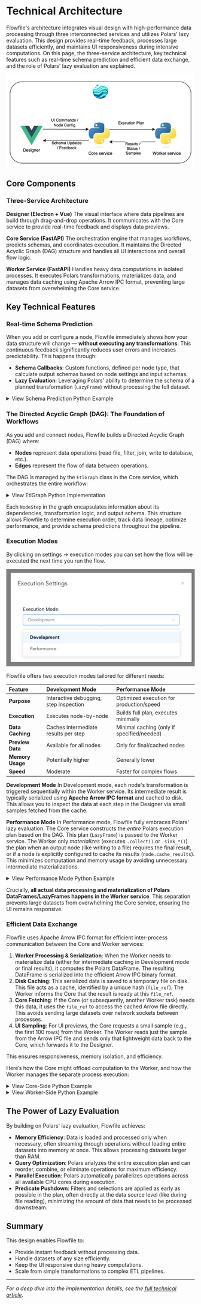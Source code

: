 # Technical Architecture

Flowfile's architecture integrates visual design with high-performance data processing through three interconnected services and utilizes Polars' lazy evaluation. This design provides real-time feedback, processes large datasets efficiently, and maintains UI responsiveness during intensive computations. On this page, the three-service architecture, key technical features such as real-time schema prediction and efficient data exchange, and the role of Polars' lazy evaluation are explained.

![Flowfile Architecture](../assets/images/architecture/flowfile_architecture.png)

## Core Components

### Three-Service Architecture

**Designer (Electron + Vue)** The visual interface where data pipelines are build through drag-and-drop operations. It communicates with the Core service to provide real-time feedback and displays data previews.

**Core Service (FastAPI)** The orchestration engine that manages workflows, predicts schemas, and coordinates execution. It maintains the Directed Acyclic Graph (DAG) structure and handles all UI interactions and overall flow logic.

**Worker Service (FastAPI)** Handles heavy data computations in isolated processes. It executes Polars transformations, materializes data, and manages data caching using Apache Arrow IPC format, preventing large datasets from overwhelming the Core service.

## Key Technical Features

### Real-time Schema Prediction

When you add or configure a node, Flowfile immediately shows how your data structure will change — **without executing any transformations**. This continuous feedback significantly reduces user errors and increases predictability. This happens through:

-   **Schema Callbacks**: Custom functions, defined per node type, that calculate output schemas based on node settings and input schemas.
-   **Lazy Evaluation**: Leveraging Polars' ability to determine the schema of a planned transformation (`LazyFrame`) without processing the full dataset.

<details markdown="1">
<summary>View Schema Prediction Python Example</summary>

```python
# Example: Schema prediction for a Group By operation
def schema_callback():
    output_columns = [(c.old_name, c.new_name, c.output_type) for c in group_by_settings.groupby_input.agg_cols]
    depends_on = node.node_inputs.main_inputs[0]
    input_schema_dict: Dict[str, str] = {s.name: s.data_type for s in depends_on.schema}
    output_schema = []
    for old_name, new_name, data_type in output_columns:
        data_type = input_schema_dict[old_name] if data_type is None else data_type
        output_schema.append(FlowfileColumn.from_input(data_type=data_type, column_name=new_name))
    return output_schema
```

</details>

### The Directed Acyclic Graph (DAG): The Foundation of Workflows

As you add and connect nodes, Flowfile builds a Directed Acyclic Graph (DAG) where:

* **Nodes** represent data operations (read file, filter, join, write to database, etc.).
* **Edges** represent the flow of data between operations.

The DAG is managed by the `EtlGraph` class in the Core service, which orchestrates the entire workflow:

<details markdown="1">
<summary>View EtlGraph Python Implementation</summary>

```python
class EtlGraph:
    """
    Manages the ETL workflow as a DAG. Stores nodes, dependencies,
    and settings, and handles the execution order.
    """
    uuid: str
    _node_db: Dict[Union[str, int], NodeStep]  # Internal storage for all node steps
    _flow_starts: List[NodeStep]               # Nodes that initiate data flow (e.g., readers)
    _node_ids: List[Union[str, int]]           # Tracking node identifiers
    flow_settings: schemas.FlowSettings        # Global configuration for the flow

    def add_node_step(self, node_id: Union[int, str], function: Callable,
                      node_type: str, **kwargs) -> None:
        """Adds a new processing node (NodeStep) to the graph."""
        node_step = NodeStep(node_id=node_id, function=function, node_type=node_type, **kwargs)
        self._node_db[node_id] = node_step
        # Additional logic to manage dependencies and flow starts...

    def run_graph(self) -> RunInformation:
        """Executes the entire flow in the correct topological order."""
        execution_order = self.topological_sort() # Determine correct sequence
        run_info = RunInformation()
        for node in execution_order:
            # Execute node based on mode (Development/Performance)
            node_results = node.execute_node() # Simplified representation
            run_info.add_result(node.node_id, node_results)
        return run_info

    def topological_sort(self) -> List[NodeStep]:
        """Determines the correct order to execute nodes based on dependencies."""
        # Standard DAG topological sort algorithm...
        pass
```
</details>

Each `NodeStep` in the graph encapsulates information about its dependencies, transformation logic, and output schema. This structure allows Flowfile to determine execution order, track data lineage, optimize performance, and provide schema predictions throughout the pipeline.

### Execution Modes

By clicking on settings &rarr; execution modes you can set how the flow will be executed the next time you run the flow.

![execution settings](../assets/images/guides/technical_architecture/execution_settings.png)

Flowfile offers two execution modes tailored for different needs:

| Feature           | Development Mode                     | Performance Mode                                 |
| :---------------- | :----------------------------------- | :----------------------------------------------- |
| **Purpose** | Interactive debugging, step inspection | Optimized execution for production/speed         |
| **Execution** | Executes node-by-node                | Builds full plan, executes minimally             |
| **Data Caching** | Caches intermediate results per step | Minimal caching (only if specified/needed)       |
| **Preview Data** | Available for all nodes              | Only for final/cached nodes                      |
| **Memory Usage** | Potentially higher                   | Generally lower                                  |
| **Speed** | Moderate                             | Faster for complex flows                         |

**Development Mode**
In Development mode, each node's transformation is triggered sequentially within the Worker service. Its intermediate result is typically serialized using **Apache Arrow IPC format** and cached to disk. This allows you to inspect the data at each step in the Designer via small samples fetched from the cache.

**Performance Mode**
In Performance mode, Flowfile fully embraces Polars' lazy evaluation. The Core service constructs the *entire* Polars execution plan based on the DAG. This plan (`LazyFrame`) is passed to the Worker service. The Worker only *materializes* (executes `.collect()` or `.sink_*()`) the plan when an output node (like writing to a file) requires the final result, or if a node is explicitly configured to cache its results (`node.cache_results`). This minimizes computation and memory usage by avoiding unnecessary intermediate materializations.

<details markdown="1">
<summary>View Performance Mode Python Example</summary>

```python
# Execution logic in Performance Mode (simplified)
def execute_performance_mode(self, node: NodeStep, is_output_node: bool):
    """Handles execution in performance mode, leveraging lazy evaluation."""
    if is_output_node or node.cache_results:
        # If result is needed (output or caching), trigger execution in Worker
        external_df_fetcher = ExternalDfFetcher(
            lf=node.get_resulting_data().data_frame, # Pass the LazyFrame plan
            file_ref=node.hash, # Unique reference for caching
            wait_on_completion=False # Usually async
        )
        # Worker executes .collect() or .sink_*() and caches if needed
        result = external_df_fetcher.get_result() # May return LazyFrame or trigger compute
        return result # Or potentially just confirmation if sinking
    else:
        # If not output/cached, just pass the LazyFrame plan along
        # No computation happens here for intermediate nodes
        return node.get_resulting_data().data_frame
```

</details>

Crucially, **all actual data processing and materialization of Polars DataFrames/LazyFrames happens in the Worker service**. This separation prevents large datasets from overwhelming the Core service, ensuring the UI remains responsive.

### Efficient Data Exchange

Flowfile uses Apache Arrow IPC format for efficient inter-process communication between the Core and Worker services:

1.  **Worker Processing & Serialization**: When the Worker needs to materialize data (either for intermediate caching in Development mode or final results), it computes the Polars DataFrame. The resulting DataFrame is serialized into the efficient Arrow IPC binary format.
2.  **Disk Caching**: This serialized data is saved to a temporary file on disk. This file acts as a cache, identified by a unique hash (`file_ref`). The Worker informs the Core that the result is ready at this `file_ref`.
3.  **Core Fetching**: If the Core (or subsequently, another Worker task) needs this data, it uses the `file_ref` to access the cached Arrow file directly. This avoids sending large datasets over network sockets between processes.
4.  **UI Sampling**: For UI previews, the Core requests a small sample (e.g., the first 100 rows) from the Worker. The Worker reads just the sample from the Arrow IPC file and sends only that lightweight data back to the Core, which forwards it to the Designer.

This ensures responsiveness, memory isolation, and efficiency.

Here’s how the Core might offload computation to the Worker, and how the Worker manages the separate process execution:

<details markdown="1">
<summary>View Core-Side Python Example</summary>

```python
# Core side - Initiating remote execution in the Worker (simplified)
def execute_remote(self, performance_mode: bool = False) -> None:
    """Offloads the execution of a node's LazyFrame to the Worker service."""
    # Create a fetcher instance to manage communication with the Worker
    external_df_fetcher = ExternalDfFetcher(
        lf=self.get_resulting_data().data_frame, # The Polars LazyFrame plan
        file_ref=self.hash,                      # Unique identifier for the result/cache
        wait_on_completion=False,                # Operate asynchronously
    )

    # Store the fetcher to potentially retrieve results later
    self._fetch_cached_df = external_df_fetcher

    # Request the Worker to start processing (this returns quickly)
    # The actual computation happens asynchronously in the Worker
    external_df_fetcher.start_processing_in_worker() # Hypothetical method name

    # For UI updates, request a sample separately
    self.store_example_data_generator(external_df_fetcher) # Fetches sample async
```
</details>

<details markdown="1">
<summary>View Worker-Side Python Example</summary>

```python
# Worker side - Managing computation in a separate process (simplified)
def start_process(
    polars_serializable_object: bytes, # Serialized LazyFrame plan
    task_id: str,
    file_ref: str, # Path for cached output (Arrow IPC file)
    # ... other args like operation type
) -> None:
    """Launches a separate OS process to handle the heavy computation."""
    # Use multiprocessing context for safety
    mp_context = multiprocessing.get_context('spawn') # or 'fork' depending on OS/needs

    # Shared memory/queue for progress tracking and results/errors
    progress = mp_context.Value('i', 0) # Shared integer for progress %
    error_message = mp_context.Array('c', 1024) # Shared buffer for error messages
    queue = mp_context.Queue(maxsize=1) # For potentially passing back results (or file ref)

    # Define the target function and arguments for the new process
    process = mp_context.Process(
        target=process_task, # The function that runs Polars .collect()/.sink()
        kwargs={
            'polars_serializable_object': polars_serializable_object,
            'progress': progress,
            'error_message': error_message,
            'queue': queue,
            'file_path': file_ref, # Where to save the Arrow IPC output
            # ... other necessary kwargs
        }
    )
    process.start() # Launch the independent process

    # Monitor the task (e.g., update status in a database, check progress)
    handle_task(task_id, process, progress, error_message, queue)
```
</details>

## The Power of Lazy Evaluation

By building on Polars' lazy evaluation, Flowfile achieves:

-   **Memory Efficiency**: Data is loaded and processed only when necessary, often streaming through operations without loading entire datasets into memory at once. This allows processing datasets larger than RAM.
-   **Query Optimization**: Polars analyzes the entire execution plan and can reorder, combine, or eliminate operations for maximum efficiency.
-   **Parallel Execution**: Polars automatically parallelizes operations across all available CPU cores during execution.
-   **Predicate Pushdown**: Filters and selections are applied as early as possible in the plan, often directly at the data source level (like during file reading), minimizing the amount of data that needs to be processed downstream.

## Summary

This design enables Flowfile to:

-   Provide instant feedback without processing data.
-   Handle datasets of any size efficiently.
-   Keep the UI responsive during heavy computations.
-   Scale from simple transformations to complex ETL pipelines.

---

*For a deep dive into the implementation details, see the [full technical article](https://dev.to/edwardvaneechoud/building-flowfile-architecting-a-visual-etl-tool-with-polars-576c).*